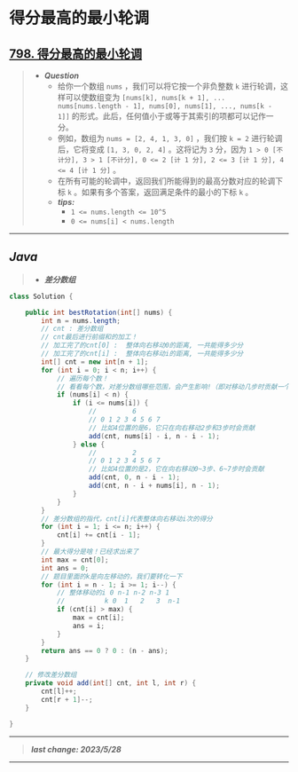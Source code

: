 # 得分最高的最小轮调

## [798. 得分最高的最小轮调](https://leetcode.cn/problems/smallest-rotation-with-highest-score/)

> - ***Question***
>   - 给你一个数组 `nums` ，我们可以将它按一个非负整数 `k` 进行轮调，这样可以使数组变为 `[nums[k], nums[k + 1], ... nums[nums.length - 1], nums[0], nums[1], ..., nums[k - 1]]` 的形式。此后，任何值小于或等于其索引的项都可以记作一分。
>   - 例如，数组为 `nums = [2, 4, 1, 3, 0]` ，我们按 `k = 2` 进行轮调后，它将变成 `[1, 3, 0, 2, 4]` 。这将记为 `3` 分，因为 `1 > 0 [不计分], 3 > 1 [不计分], 0 <= 2 [计 1 分], 2 <= 3 [计 1 分], 4 <= 4 [计 1 分]` 。
>   - 在所有可能的轮调中，返回我们所能得到的最高分数对应的轮调下标 `k` 。如果有多个答案，返回满足条件的最小的下标 `k` 。
>   - ***tips:***
>     - `1 <= nums.length <= 10^5`
>     - `0 <= nums[i] < nums.length`

---

## *Java*

> - ***差分数组***

```java
class Solution {

    public int bestRotation(int[] nums) {
        int n = nums.length;
        // cnt : 差分数组
        // cnt最后进行前缀和的加工！
        // 加工完了的cnt[0] :  整体向右移动0的距离, 一共能得多少分
        // 加工完了的cnt[i] :  整体向右移动i的距离, 一共能得多少分
        int[] cnt = new int[n + 1];
        for (int i = 0; i < n; i++) {
            // 遍历每个数！
            // 看看每个数，对差分数组哪些范围，会产生影响!（即对移动几步时贡献一个得分）
            if (nums[i] < n) {
                if (i <= nums[i]) {
                    //         6
                    // 0 1 2 3 4 5 6 7
                    // 比如4位置的是6，它只在向右移动2步和3步时会贡献
                    add(cnt, nums[i] - i, n - i - 1);
                } else {
                    //         2
                    // 0 1 2 3 4 5 6 7
                    // 比如4位置的是2，它在向右移动0~3步、6~7步时会贡献
                    add(cnt, 0, n - i - 1);
                    add(cnt, n - i + nums[i], n - 1);
                }
            }
        }
        // 差分数组的指代，cnt[i]代表整体向右移动i次的得分
        for (int i = 1; i <= n; i++) {
            cnt[i] += cnt[i - 1];
        }
        // 最大得分是啥！已经求出来了
        int max = cnt[0];
        int ans = 0;
        // 题目里面的k是向左移动的，我们要转化一下
        for (int i = n - 1; i >= 1; i--) {
            // 整体移动的i 0 n-1 n-2 n-3 1
            //          k 0  1   2   3  n-1
            if (cnt[i] > max) {
                max = cnt[i];
                ans = i;
            }
        }
        return ans == 0 ? 0 : (n - ans);
    }

    // 修改差分数组
    private void add(int[] cnt, int l, int r) {
        cnt[l]++;
        cnt[r + 1]--;
    }

}
```

---

> ***last change: 2023/5/28***

---
